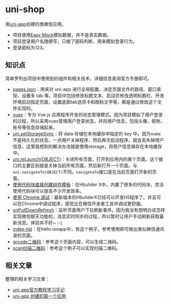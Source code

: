 # uni-shop
用[uni-app](https://uniapp.dcloud.io/)创建的类微信应用。


- 项目使用[Easy Mock](https://easy-mock.com/)模拟数据，并不是真实数据。
- 项目登录用户名随便写，只做了密码判断，用来模拟登录行为。
- 登录密码为123。

## 知识点
简单罗列出项目中使用到的组件和相关技术，详细信息查询官方手册即可。
- [pages.json](https://uniapp.dcloud.io/collocation/pages)：用来对 uni-app 进行全局配置，决定页面文件的路径、窗口表现、设置多 tab 等。项目中包括修改标题文本、启动页修改透明标题栏、开发环境启动指定页面，设置底部tab选项卡和图标文字等，都是通过修改这个文件实现的。
- [vuex](https://vuex.vuejs.org/zh/)：专为 Vue.js 应用程序开发的状态管理模式。因为项目模拟了用户登录的过程，所以采用vuex管理用户登录状态，并将用户信息，包括头像、昵称、账号等信息存储起来。
- [uni.setStorageSync](https://uniapp.dcloud.io/api/storage/storage?id=setstoragesync)：将 data 存储在本地缓存中指定的 key 中。因为vuex不是持久化的状态，一点用户关掉程序，然后再次启动程序，就会丢失掉用户信息。这里我想到的解决办法就是使用storage，将用户信息保存在本地缓存中。
- [uni.reLaunch(OBJECT)](https://uniapp.dcloud.io/api/router?id=relaunch)：关闭所有页面，打开到应用内的某个页面。这个接口的主要区别就是关掉当前所有页面，然后新打开一个页面。与`uni.navigateTo(OBJECT)`不同。`navigateTo`接口是在当前页面打开新的页面。
- [使用代码块直接创建组件模板](https://uniapp.dcloud.io/snippet?id=%E4%BD%BF%E7%94%A8%E4%BB%A3%E7%A0%81%E5%9D%97%E7%9B%B4%E6%8E%A5%E5%88%9B%E5%BB%BA%E7%BB%84%E4%BB%B6%E6%A8%A1%E6%9D%BF)：在Hbulider X中，内置了很多的代码块，灵活使用代码块可以提高不少开发效率。
- [使用 Chrome 调试](https://uniapp.dcloud.io/snippet?id=%E4%BD%BF%E7%94%A8-chrome-%E8%B0%83%E8%AF%95)：最新版本的HbuliderX已经可以开发H5程序了。并且可以在Chrome中调试程序，感觉比在微信开发者工具中调试更舒服。
- [onPullDownRefresh](https://uniapp.dcloud.io/api/ui/pulldown?id=onpulldownrefresh)：监听页面用户下拉刷新事件。因为我没有想明白该怎样实现微信聊天功能的，消息实时同步的过程，所以暂时让用户手动刷新获取最新消息。体验并不好~ :-( 
- [index-list](https://github.com/dcloudio/hello-uniapp/tree/master/pages/template/index-list)：在hello uniapp中，有这个例子，参考使用即可做出类似微信通讯录的页面。
- [qrcode二维码](https://github.com/dcloudio/hello-uniapp/tree/master/pages/template/qrcode)：参考这个页面内容，可以生成二维码。
- [scan扫描二维码](https://github.com/dcloudio/hello-uniapp/tree/master/pages/API/scan-code)：参考这个例子可以实现扫描二维码。

## 相关文章

整理的相关学习文章：
- [uni-app官方教程学习手记](https://segmentfault.com/a/1190000017020710)
- [uni-app 创建的第一个应用](https://segmentfault.com/a/1190000017168549)
